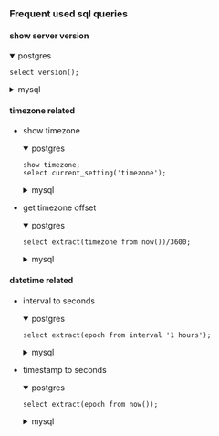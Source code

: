 ### Frequent used sql queries

#### show server version
<details open>
  <summary>postgres</summary>
      
    select version();
</details>
<details>
  <summary>mysql</summary>
      
    select version();
</details>
 
#### timezone related
* show timezone
  <details open>
    <summary>postgres</summary>

      show timezone;
      select current_setting('timezone');
  </details>
  <details>
    <summary>mysql</summary>

      select @@session.time_zone;
  </details>

* get timezone offset
  <details open>
    <summary>postgres</summary>

      select extract(timezone from now())/3600;
  </details>
  <details>
    <summary>mysql</summary>

      select @@session.time_zone;
  </details>

#### datetime related
* interval to seconds
  <details open>
    <summary>postgres</summary>

      select extract(epoch from interval '1 hours');
  </details>
  <details>
    <summary>mysql</summary>

      --select @@session.time_zone;
  </details>
* timestamp to seconds
  <details open>
    <summary>postgres</summary>

      select extract(epoch from now());
  </details>
  <details>
    <summary>mysql</summary>

      select to_seconds(now());
  </details>
